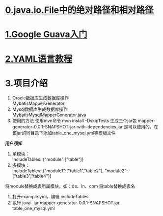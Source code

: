 # [0.java.io.File中的绝对路径和相对路径](http://blog.csdn.net/evilcry2012/article/details/51602220)



# [1.Google Guava入门](https://www.cnblogs.com/willsuna/p/5224504.html)


# [2.YAML语言教程](http://www.ruanyifeng.com/blog/2016/07/yaml.html)



# 3.项目介绍
1. Oracle数据库生成数据库操作<br>
MybatisMapperGenerator
2. Mysql数据库生成数据库操作<br>
MybatisMysqlMapperGenerator.java
3. 使用的方法
使用mvn命令 mvn install -DskipTests
生成三个jar包
mapper-generator-0.0.1-SNAPSHOT-jar-with-dependencies.jar
是可以使用的，在该jar的同目录下添加table_one_mysql.yml等模板文件

**用户须知**:<br>
1.  单模块：<br>
includeTables: {"module":["table"]}<br>
2. 多模块：<br>
includeTables: {"module1":["table1","table2"],
"module2":["table3","table4"]}

将module替换成表所属模块，如：de、ln、com
将table替换成表名

1. 打开example.yml，编辑 includeTables
2. 执行 java -jar mapper-generator-0.0.1-SNAPSHOT.jar table_one_mysql.yml
